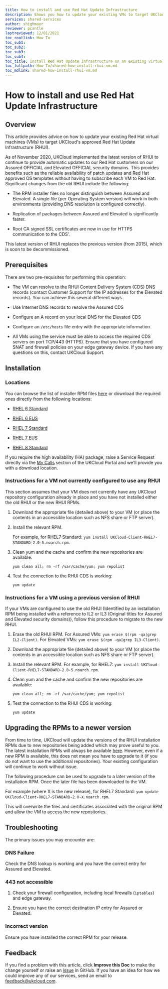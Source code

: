 ```yaml
---
title: How to install and use Red Hat Update Infrastructure
description: Shows you how to update your existing VMs to target UKCloud's approved Red Hat Update Infrastructure (RHUI)
services: shared-services
author: shighmoor
reviewer: pcantle
lastreviewed: 12/01/2021
toc_rootlink: How To
toc_sub1: 
toc_sub2:
toc_sub3:
toc_sub4:
toc_title: Install Red Hat Update Infrastructure on an existing virtual machine
toc_fullpath: How To/shared-how-install-rhui-vm.md
toc_mdlink: shared-how-install-rhui-vm.md
---
```


# How to install and use Red Hat Update Infrastructure

## Overview

This article provides advice on how to update your existing Red Hat virtual machines (VMs) to target UKCloud's approved Red Hat Update Infrastructure (RHUI).

As of November 2020, UKCloud implemented the latest version of RHUI to continue to provide automatic updates to our Red Hat customers on our Assured OFFICIAL and Elevated OFFICIAL security domains. This provides benefits such as the reliable availability of patch updates and Red Hat approved OS templates without having to subscribe each VM to Red Hat. Significant changes from the old RHUI include the following:

- The RPM installer files no longer distinguish between Assured and Elevated. A single file (per Operating System version) will work in both environments (providing DNS resolution is configured correctly).

- Replication of packages between Assured and Elevated is significantly faster.

- Root CA signed SSL certificates are now in use for HTTPS communication to the CDS'.

This latest version of RHUI replaces the previous version (from 2015), which is soon to be decommissioned.

## Prerequisites

There are two pre-requisites for performing this operation:

- The VM can resolve to the RHUI Content Delivery System (CDS) DNS records (contact Customer Support for the IP addresses for the Elevated records). You can achieve this several different ways.

- Use Internet DNS records to resolve the Assured CDS

- Configure an A record on your local DNS for the Elevated CDS

- Configure an `/etc/hosts` file entry with the appropriate information.

- All VMs using the service must be able to access the required CDS servers on port TCP/443 (HTTPS). Ensure that you have configured SNAT and firewall policies on your edge gateway device. If you have any questions on this, contact UKCloud Support.

## Installation

### Locations

You can browse the list of installer RPM files [here](https://rh-cds.ukcloud.com/redhat/client_rpms/) or download the required ones directly from the following locations:

- [RHEL 6 Standard](https://rh-cds.ukcloud.com/redhat/client_rpms/UKCloud-Client-RHEL6-STANDARD-2.0-3.noarch.rpm)

- [RHEL 6 EUS](https://rh-cds.ukcloud.com/redhat/client_rpms/UKCloud-Client-RHEL6-EUS-2.0-2.noarch.rpm)

- [RHEL 7 Standard](https://rh-cds.ukcloud.com/redhat/client_rpms/UKCloud-Client-RHEL7-STANDARD-2.0-5.noarch.rpm)

- [RHEL 7 EUS](https://rh-cds.ukcloud.com/redhat/client_rpms/UKCloud-Client-RHEL7-EUS-2.0-2.noarch.rpm)

- [RHEL 8 Standard](https://rh-cds.ukcloud.com/redhat/client_rpms/UKCloud-Client-RHEL8-STANDARD-2.0-3.noarch.rpm)

If you require the high availability (HA) package, raise a Service Request directly via the [My Calls](https://portal.skyscapecloud.com/support/ivanti) section of the UKCloud Portal and we'll provide you with a download location.

### Instructions for a VM not currently configured to use any RHUI

This section assumes that your VM does not currently have any UKCloud repository configuration already in place and you have not installed either the old RHUI or the new RHUI RPMs.

1. Download the appropriate file (detailed above) to your VM (or place the contents in an accessible location such as NFS share or FTP server).

2. Install the relevant RPM.

    For example, for RHEL7 Standard: `yum install UKCloud-Client-RHEL7-STANDARD-2.0-5.noarch.rpm`.

3. Clean yum and the cache and confirm the new repositories are available:

       yum clean all; rm -rf /var/cache/yum; yum repolist

4. Test the connection to the RHUI CDS is working:

       yum update

### Instructions for a VM using a previous version of RHUI

If your VMs are configured to use the old RHUI (Identified by an installation RPM being installed with a reference to IL2 or IL3 (Original titles for Assured and Elevated security domains)), follow this procedure to migrate to the new RHUI.

1. Erase the old RHUI RPM.
	For Assured VMs: `yum erase $(rpm -qa|grep IL2-Client)`. For Elevated VMs: `yum erase $(rpm -qa|grep IL3-Client)`.

2. Download the appropriate file (detailed above) to your VM (or place the contents in an accessible location such as NFS share or FTP server).

3. Install the relevant RPM.
	For example, for RHEL7: `yum install UKCloud-Client-RHEL7-STANDARD-2.0-5.noarch.rpm`.

4. Clean yum and the cache and confirm the new repositories are available:

       yum clean all; rm -rf /var/cache/yum; yum repolist

5. Test the connection to the RHUI CDS is working:

       yum update

## Upgrading the RPMs to a newer version

From time to time, UKCloud will update the versions of the RHUI installation RPMs due to new repositories being added which may prove useful to you. The latest installation RPMs will always be available [here](https://rh-cds.ukcloud.com/redhat/client_rpms/). However, even if a new RPM is available, this does not mean you have to upgrade to it (if you do not want to use the additional repositories). Your existing configuration will continue to work without issue.

The following procedure can be used to upgrade to a later version of the installation RPM. Once the later file has been downloaded to the VM.

For example (where X is the new release), for RHEL7 Standard: `yum update UKCloud-Client-RHEL7-STANDARD-2.0-X.noarch.rpm`.

This will overwrite the files and certificates associated with the original RPM and allow the VM to access the new repositories.

## Troubleshooting

The primary issues you may encounter are:

### DNS Failure

Check the DNS lookup is working and you have the correct entry for Assured and Elevated.

### 443 not accessible

1. Check your firewall configuration, including local firewalls (`iptables`) and edge gateway.

2. Ensure you have the correct destination IP entry for Assured or Elevated.

### Incorrect version

Ensure you have installed the correct RPM for your release.

## Feedback

If you find a problem with this article, click **Improve this Doc** to make the change yourself or raise an [issue](https://github.com/UKCloud/documentation/issues) in GitHub. If you have an idea for how we could improve any of our services, send an email to <feedback@ukcloud.com>.
